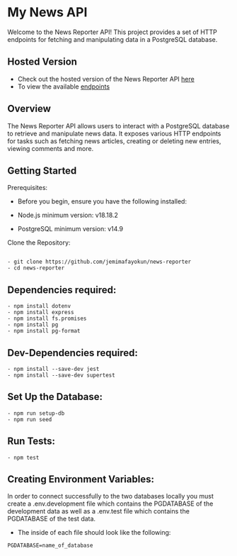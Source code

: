 # My News API

Welcome to the News Reporter API! This project provides a set of HTTP endpoints for fetching and manipulating data in a PostgreSQL database.

## Hosted Version

- Check out the hosted version of the News Reporter API [here](https://my-news-reporter-k1n3.onrender.com/)
- To view the available [endpoints](https://my-news-reporter-k1n3.onrender.com/api)

## Overview

The News Reporter API allows users to interact with a PostgreSQL database to retrieve and manipulate news data. It exposes various HTTP endpoints for tasks such as fetching news articles, creating or deleting new entries, viewing comments and more.

## Getting Started

Prerequisites:

- Before you begin, ensure you have the following installed:

- Node.js minimum version: v18.18.2
- PostgreSQL minimum version: v14.9

Clone the Repository:

```

- git clone https://github.com/jemimafayokun/news-reporter
- cd news-reporter

```

## Dependencies required:

```
- npm install dotenv
- npm install express
- npm install fs.promises
- npm install pg
- npm install pg-format

```

## Dev-Dependencies required:

```
- npm install --save-dev jest
- npm install --save-dev supertest

```

## Set Up the Database:

```
- npm run setup-db
- npm run seed

```

## Run Tests:

```
- npm test

```

## Creating Environment Variables:

In order to connect successfully to the two databases locally you must create a .env.development file which contains the PGDATABASE of the development data as well as a .env.test file which contains the PGDATABASE of the test data.

- The inside of each file should look like the following:

```
PGDATABASE=name_of_database

```
